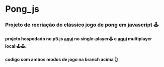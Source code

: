 # Pong_js
### Projeto de recriação do clássico jogo de pong em javascript 🕹️

#### projeto hospedado no p5.js [aqui](https://editor.p5js.org/Cayozada/full/kOyRTiFA7) no single-player🕹️ e [aqui](https://editor.p5js.org/Cayozada/full/zeWyzImWh) multiplayer local 🕹️🕹️.
#### codigo com ambos modos de jogo na branch acima 👆
